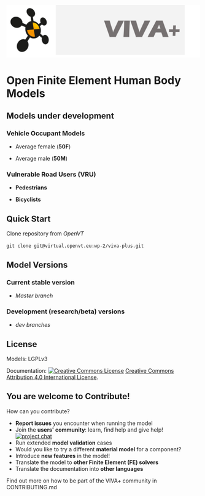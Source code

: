 
![viva-plus-logo](images/VIVA-plus-logo.png)

# **Open Finite Element Human Body Models**

## **Models under development**

### Vehicle Occupant Models

- Average female (**50F**)

- Average male (**50M**)

### Vulnerable Road Users (VRU)

- **Pedestrians**

- **Bicyclists**


## **Quick Start**

Clone repository from *OpenVT*

`git clone git@virtual.openvt.eu:wp-2/viva-plus.git`



## **Model Versions**

### Current stable version

- *Master branch*

### Development (research/beta) versions

- *dev branches*

## **License**

Models: LGPLv3

Documentation: <a rel="license" href="http://creativecommons.org/licenses/by/4.0/"><img alt="Creative Commons License" style="border-width:0" src="https://i.creativecommons.org/l/by/4.0/80x15.png" /></a> <a rel="license" href="http://creativecommons.org/licenses/by/4.0/">Creative Commons Attribution 4.0 International License</a>.

## **You are welcome to Contribute!**

How can you contribute?

-  **Report issues** you encounter when running the model
- Join the **users' community**: learn, find help and give help! [![project chat](https://img.shields.io/badge/zulip-join_chat-brightgreen.svg)](https://vivaplus.zulipchat.com)
- Run extended **model validation** cases
- Would you like to try a different **material model** for a component?
- Introduce **new features** in the model!
- Translate the model to **other Finite Element (FE) solvers**
- Translate the documentation into **other languages**

Find out more on how to be part of the VIVA+ community in CONTRIBUTING.md
